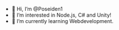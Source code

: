 - 👋 Hi, I’m @Poseiden1
- 👀 I’m interested in Node.js, C# and Unity!
- 🌱 I’m currently learning Webdevelopment.

<!---
Poseiden1/Poseiden1 is a ✨ special ✨ repository because its `README.md` (this file) appears on your GitHub profile.
You can click the Preview link to take a look at your changes.
--->
